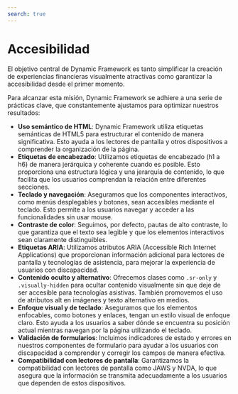 ```yaml
---
search: true
---
```


# Accesibilidad

El objetivo central de Dynamic Framework es tanto simplificar la creación de experiencias financieras visualmente atractivas como garantizar la accesibilidad desde el primer momento.

Para alcanzar esta misión, Dynamic Framework se adhiere a una serie de prácticas clave, que constantemente ajustamos para optimizar nuestros resultados:

- **Uso semántico de HTML**: Dynamic Framework utiliza etiquetas semánticas de HTML5 para estructurar el contenido de manera significativa. Esto ayuda a los lectores de pantalla y otros dispositivos a comprender la organización de la página.
- **Etiquetas de encabezado**: Utilizamos etiquetas de encabezado (h1 a h6) de manera jerárquica y coherente cuando es posible. Esto proporciona una estructura lógica y una jerarquía de contenido, lo que facilita que los usuarios comprendan la relación entre diferentes secciones.
- **Teclado y navegación**: Aseguramos que los componentes interactivos, como menús desplegables y botones, sean accesibles mediante el teclado. Esto permite a los usuarios navegar y acceder a las funcionalidades sin usar mouse.
- **Contraste de color**: Seguimos, por defecto, pautas de alto contraste, lo que garantiza que el texto sea legible y que los elementos interactivos sean claramente distinguibles.
- **Etiquetas ARIA**: Utilizamos atributos ARIA (Accessible Rich Internet Applications) que proporcionan información adicional para lectores de pantalla y tecnologías de asistencia, para mejorar la experiencia de usuarios con discapacidad.
- **Contenido oculto y alternativo**: Ofrecemos clases como `.sr-only` y `.visually-hidden` para ocultar contenido visualmente sin que deje de ser accesible para tecnologías asistivas. También promovemos el uso de atributos alt en imágenes y texto alternativo en medios.
- **Enfoque visual y de teclado**: Aseguramos que los elementos enfocables, como botones y enlaces, tengan un estilo visual de enfoque claro. Esto ayuda a los usuarios a saber dónde se encuentra su posición actual mientras navegan por la página utilizando el teclado.
- **Validación de formularios**: Incluimos indicadores de estado y errores en nuestros componentes de formulario para ayudar a los usuarios con discapacidad a comprender y corregir los campos de manera efectiva.
- **Compatibilidad con lectores de pantalla**: Garantizamos la compatibilidad con lectores de pantalla como JAWS y NVDA, lo que asegura que la información se transmita adecuadamente a los usuarios que dependen de estos dispositivos.
